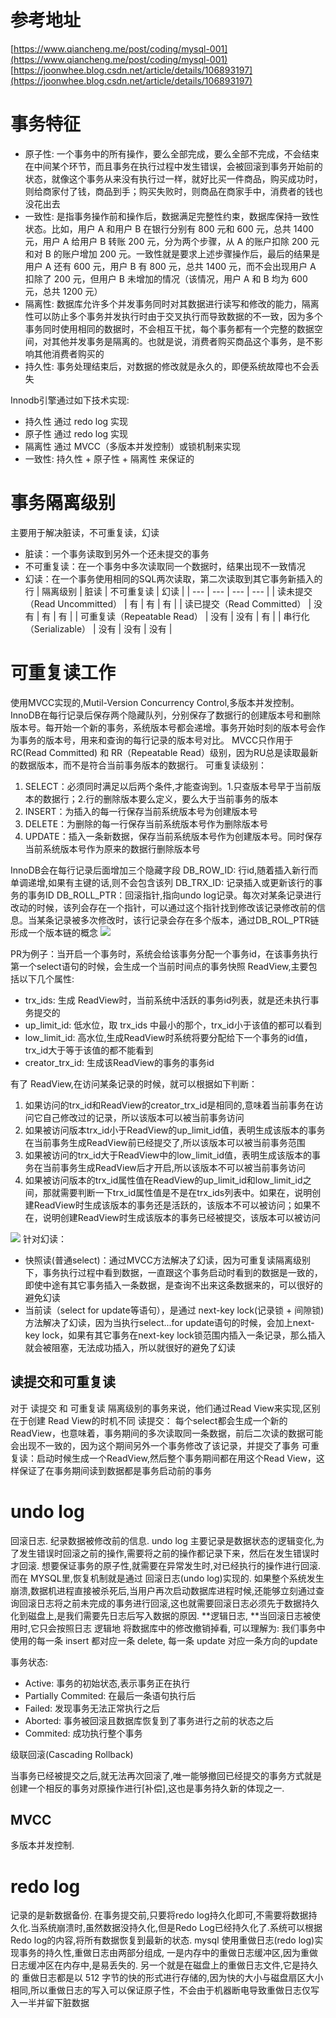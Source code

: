 # 参考地址
[https://www.qiancheng.me/post/coding/mysql-001](https://www.qiancheng.me/post/coding/mysql-001)
[https://joonwhee.blog.csdn.net/article/details/106893197](https://joonwhee.blog.csdn.net/article/details/106893197)
# 事务特征

- 原子性: 一个事务中的所有操作，要么全部完成，要么全部不完成，不会结束在中间某个环节，而且事务在执行过程中发生错误，会被回滚到事务开始前的状态，就像这个事务从来没有执行过一样，就好比买一件商品，购买成功时，则给商家付了钱，商品到手；购买失败时，则商品在商家手中，消费者的钱也没花出去
- 一致性: 是指事务操作前和操作后，数据满足完整性约束，数据库保持一致性状态。比如，用户 A 和用户 B 在银行分别有 800 元和 600 元，总共 1400 元，用户 A 给用户 B 转账 200 元，分为两个步骤，从 A 的账户扣除 200 元和对 B 的账户增加 200 元。一致性就是要求上述步骤操作后，最后的结果是用户 A 还有 600 元，用户 B 有 800 元，总共 1400 元，而不会出现用户 A 扣除了 200 元，但用户 B 未增加的情况（该情况，用户 A 和 B 均为 600 元，总共 1200 元）
- 隔离性: 数据库允许多个并发事务同时对其数据进行读写和修改的能力，隔离性可以防止多个事务并发执行时由于交叉执行而导致数据的不一致，因为多个事务同时使用相同的数据时，不会相互干扰，每个事务都有一个完整的数据空间，对其他并发事务是隔离的。也就是说，消费者购买商品这个事务，是不影响其他消费者购买的
- 持久性: 事务处理结束后，对数据的修改就是永久的，即便系统故障也不会丢失

Innodb引擎通过如下技术实现:

- 持久性 通过 redo log 实现
- 原子性 通过 redo log 实现
- 隔离性 通过 MVCC（多版本并发控制）或锁机制来实现
- 一致性:  持久性 + 原子性 + 隔离性 来保证的
# 事务隔离级别
主要用于解决脏读，不可重复读，幻读

- 脏读：一个事务读取到另外一个还未提交的事务
- 不可重复读：在一个事务中多次读取同一个数据时，结果出现不一致情况
- 幻读：在一个事务使用相同的SQL两次读取，第二次读取到其它事务新插入的行
| 隔离级别 | 脏读 | 不可重复读 | 幻读 |
| --- | --- | --- | --- |
| 读未提交（Read Uncommitted） | 有 | 有 | 有 |
| 读已提交（Read Committed） | 没有 | 有 | 有 |
| 可重复读（Repeatable Read） | 没有 | 没有 | 有 |
| 串行化（Serializable） | 没有 | 没有 | 没有 |

# 可重复读工作
使用MVCC实现的,Mutil-Version Concurrency  Control,多版本并发控制。
InnoDB在每行记录后保存两个隐藏队列，分别保存了数据行的创建版本号和删除版本号。每开始一个新的事务，系统版本号都会递增。事务开始时刻的版本号会作为事务的版本号，用来和查询的每行记录的版本号对比。
MVCC只作用于RC(Read Committed) 和 RR（Repeatable Read）级别，因为RU总是读取最新的数据版本，而不是符合当前事务版本的数据行。
可重复读级别：

1. SELECT：必须同时满足以后两个条件,才能查询到。1.只查版本号早于当前版本的数据行；2.行的删除版本要么定义，要么大于当前事务的版本
2. INSERT：为插入的每一行保存当前系统版本号为创建版本号
3. DELETE：为删除的每一行保存当前系统版本号作为删除版本号
4. UPDATE：插入一条新数据，保存当前系统版本号作为创建版本号。同时保存当前系统版本号作为原来的数据行删除版本号

InnoDB会在每行记录后面增加三个隐藏字段
DB_ROW_ID: 行id,随着插入新行而单调递增,如果有主键的话,则不会包含该列
DB_TRX_ID: 记录插入或更新该行的事务的事务ID
DB_ROLL_PTR：回滚指针,指向undo log记录。每次对某条记录进行改动的时候，该列会存在一个指针，可以通过这个指针找到修改该记录修改前的信息。当某条记录被多次修改时，该行记录会存在多个版本，通过DB_ROL_PTR链形成一个版本链的概念
![](https://cdn.nlark.com/yuque/0/2023/png/316533/1679391809681-34d3c369-19f1-470f-b0e8-2c063a165dc4.png#averageHue=%23f6f3ef&clientId=ue63977c7-bd51-4&from=paste&id=u3be651a9&originHeight=278&originWidth=524&originalType=url&ratio=1&rotation=0&showTitle=false&status=done&style=none&taskId=u00f045bb-fbd3-4318-bdfc-4693d176c01&title=)

PR为例子：当开启一个事务时，系统会给该事务分配一个事务id，在该事务执行第一个select语句的时候，会生成一个当前时间点的事务快照 ReadView,主要包括以下几个属性:

- trx_ids: 生成 ReadView时，当前系统中活跃的事务id列表，就是还未执行事务提交的
- up_limit_id: 低水位，取 trx_ids 中最小的那个，trx_id小于该值的都可以看到
- low_limit_id: 高水位,生成ReadView时系统将要分配给下一个事务的id值，trx_id大于等于该值的都不能看到
- creator_trx_id: 生成该ReadView的事务的事务id

有了 ReadView,在访问某条记录的时候，就可以根据如下判断：

1. 如果访问的trx_id和ReadView的creator_trx_id是相同的,意味着当前事务在访问它自己修改过的记录，所以该版本可以被当前事务访问
2. 如果被访问版本trx_id小于ReadView的up_limit_id值，表明生成该版本的事务在当前事务生成ReadView前已经提交了,所以该版本可以被当前事务范围
3. 如果被访问的trx_id大于ReadView中的low_limit_id值，表明生成该版本的事务在当前事务生成ReadView后才开启,所以该版本不可以被当前事务访问
4. 如果被访问版本的trx_id属性值在ReadView的up_limit_id和low_limit_id之间，那就需要判断一下trx_id属性值是不是在trx_ids列表中。如果在，说明创建ReadView时生成该版本的事务还是活跃的，该版本不可以被访问；如果不在，说明创建ReadView时生成该版本的事务已经被提交，该版本可以被访问

![](https://cdn.nlark.com/yuque/0/2023/png/316533/1679397722509-240ecfaf-83f4-46b0-8e4b-77c8ad0c5957.png#averageHue=%23ccd1b8&clientId=ue63977c7-bd51-4&from=paste&id=ud3e0b425&originHeight=437&originWidth=900&originalType=url&ratio=1&rotation=0&showTitle=false&status=done&style=none&taskId=u7a2b9461-f2bd-4946-9e9c-b6ef826a86f&title=)
针对幻读：

- 快照读(普通select)：通过MVCC方法解决了幻读，因为可重复读隔离级别下，事务执行过程中看到数据，一直跟这个事务启动时看到的数据是一致的，即使中途有其它事务插入一条数据，是查询不出来这条数据来的，可以很好的避免幻读
- 当前读（select for update等语句），是通过 next-key lock(记录锁 + 间隙锁)方法解决了幻读，因为当执行select...for update语句的时候，会加上next-key lock，如果有其它事务在next-key lock锁范围内插入一条记录，那么插入就会被阻塞，无法成功插入，所以就很好的避免了幻读
## 读提交和可重复读
对于 读提交 和 可重复读 隔离级别的事务来说，他们通过Read View来实现,区别在于创建 Read View的时机不同
读提交： 每个select都会生成一个新的ReadView，也意味着，事务期间的多次读取同一条数据，前后二次读的数据可能会出现不一致的，因为这个期间另外一个事务修改了该记录，并提交了事务
可重复读：启动时候生成一个ReadView,然后整个事务期间都在用这个Read View，这样保证了在事务期间读到数据都是事务启动前的事务
# undo log
回滚日志.
纪录数据被修改前的信息. undo log 主要记录是数据状态的逻辑变化,为了发生错误时回滚之前的操作,需要将之前的操作都记录下来，然后在发生错误时才回滚.
想要保证事务的原子性,就需要在异常发生时,对已经执行的操作进行回滚. 而在 MYSQL里,恢复机制就是通过 回滚日志(undo log)实现的.
如果整个系统发生崩溃,数据机进程直接被杀死后,当用户再次启动数据库进程时候,还能够立刻通过查询回滚日志将之前未完成的事务进行回滚,这也就需要回滚日志必须先于数据持久化到磁盘上,是我们需要先日志后写入数据的原因.
**逻辑日志,  **当回滚日志被使用时,它只会按照日志  逻辑地 将数据库中的修改撤销掉看, 可以理解为: 我们事务中使用的每一条 insert 都对应一条 delete, 每一条 update 对应一条方向的update

事务状态:

   - Active: 事务的初始状态,表示事务正在执行
   - Partially Commited: 在最后一条语句执行后
   - Failed: 发现事务无法正常执行之后
   - Aborted: 事务被回滚且数据库恢复到了事务进行之前的状态之后
   - Commited: 成功执行整个事务

级联回滚(Cascading Rollback)

当事务已经被提交之后,就无法再次回滚了,唯一能够撤回已经提交的事务方式就是创建一个相反的事务对原操作进行[补偿],这也是事务持久新的体现之一.
## MVCC
多版本并发控制.
# redo log
记录的是新数据备份. 在事务提交前,只要将redo log持久化即可,不需要将数据持久化.当系统崩溃时,虽然数据没持久化,但是Redo Log已经持久化了.系统可以根据 Redo log的内容,将所有数据恢复到最新的状态.
mysql 使用重做日志(redo log)实现事务的持久性,重做日志由两部分组成,  一是内存中的重做日志缓冲区,因为重做日志缓冲区在内存中,是易丢失的.  另一个就是在磁盘上的重做日志文件,它是持久的
重做日志都是以 512 字节的快的形式进行存储的,因为快的大小与磁盘扇区大小相同,所以重做日志的写入可以保证原子性，不会由于机器断电导致重做日志仅写入一半并留下脏数据






